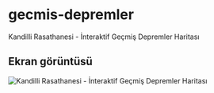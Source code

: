 # gecmis-depremler
Kandilli Rasathanesi - İnteraktif Geçmiş Depremler Haritası 



## Ekran görüntüsü
![Kandilli Rasathanesi - İnteraktif Geçmiş Depremler Haritası ](screenshot.png)
